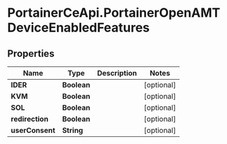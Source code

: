 # PortainerCeApi.PortainerOpenAMTDeviceEnabledFeatures

## Properties
Name | Type | Description | Notes
------------ | ------------- | ------------- | -------------
**IDER** | **Boolean** |  | [optional] 
**KVM** | **Boolean** |  | [optional] 
**SOL** | **Boolean** |  | [optional] 
**redirection** | **Boolean** |  | [optional] 
**userConsent** | **String** |  | [optional] 


